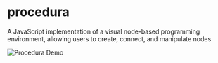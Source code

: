# procedura
A JavaScript implementation of a visual node-based programming environment, allowing users to create, connect, and manipulate nodes

![Procedura Demo](https://github.com/TribeLoop/procedura/assets/99650975/daec802f-a8fc-4653-ae2d-be8b7dc2529c)

